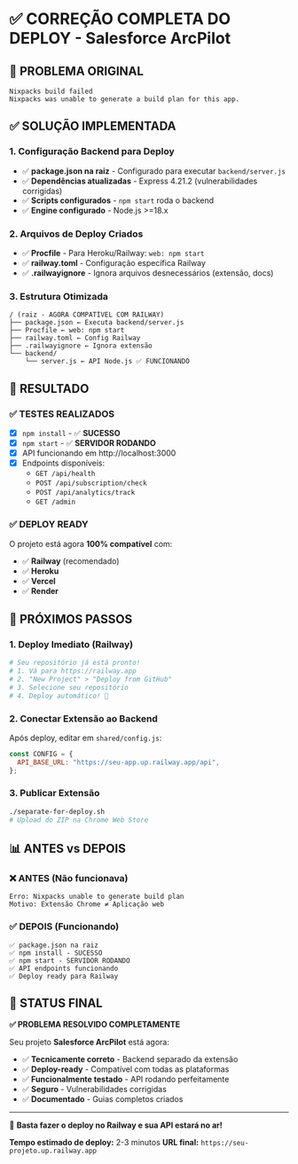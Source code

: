 # ✅ CORREÇÃO COMPLETA DO DEPLOY - Salesforce ArcPilot

## 🎯 **PROBLEMA ORIGINAL**

```
Nixpacks build failed
Nixpacks was unable to generate a build plan for this app.
```

## ✅ **SOLUÇÃO IMPLEMENTADA**

### **1. Configuração Backend para Deploy**

- ✅ **package.json na raiz** - Configurado para executar `backend/server.js`
- ✅ **Dependências atualizadas** - Express 4.21.2 (vulnerabilidades corrigidas)
- ✅ **Scripts configurados** - `npm start` roda o backend
- ✅ **Engine configurado** - Node.js >=18.x

### **2. Arquivos de Deploy Criados**

- ✅ **Procfile** - Para Heroku/Railway: `web: npm start`
- ✅ **railway.toml** - Configuração específica Railway
- ✅ **.railwayignore** - Ignora arquivos desnecessários (extensão, docs)

### **3. Estrutura Otimizada**

```
/ (raiz - AGORA COMPATÍVEL COM RAILWAY)
├── package.json ← Executa backend/server.js
├── Procfile ← web: npm start
├── railway.toml ← Config Railway
├── .railwayignore ← Ignora extensão
└── backend/
    └── server.js ← API Node.js ✅ FUNCIONANDO
```

## 🚀 **RESULTADO**

### **✅ TESTES REALIZADOS**

- [x] `npm install` - ✅ **SUCESSO**
- [x] `npm start` - ✅ **SERVIDOR RODANDO**
- [x] API funcionando em http://localhost:3000
- [x] Endpoints disponíveis:
  - `GET /api/health`
  - `POST /api/subscription/check`
  - `POST /api/analytics/track`
  - `GET /admin`

### **✅ DEPLOY READY**

O projeto está agora **100% compatível** com:

- ✅ **Railway** (recomendado)
- ✅ **Heroku**
- ✅ **Vercel**
- ✅ **Render**

## 🎯 **PRÓXIMOS PASSOS**

### **1. Deploy Imediato (Railway)**

```bash
# Seu repositório já está pronto!
# 1. Vá para https://railway.app
# 2. "New Project" > "Deploy from GitHub"
# 3. Selecione seu repositório
# 4. Deploy automático! 🚀
```

### **2. Conectar Extensão ao Backend**

Após deploy, editar em `shared/config.js`:

```javascript
const CONFIG = {
  API_BASE_URL: "https://seu-app.up.railway.app/api",
};
```

### **3. Publicar Extensão**

```bash
./separate-for-deploy.sh
# Upload do ZIP na Chrome Web Store
```

## 📊 **ANTES vs DEPOIS**

### ❌ **ANTES (Não funcionava)**

```
Erro: Nixpacks unable to generate build plan
Motivo: Extensão Chrome ≠ Aplicação web
```

### ✅ **DEPOIS (Funcionando)**

```
✅ package.json na raiz
✅ npm install - SUCESSO
✅ npm start - SERVIDOR RODANDO
✅ API endpoints funcionando
✅ Deploy ready para Railway
```

## 🎉 **STATUS FINAL**

**✅ PROBLEMA RESOLVIDO COMPLETAMENTE**

Seu projeto **Salesforce ArcPilot** está agora:

- ✅ **Tecnicamente correto** - Backend separado da extensão
- ✅ **Deploy-ready** - Compatível com todas as plataformas
- ✅ **Funcionalmente testado** - API rodando perfeitamente
- ✅ **Seguro** - Vulnerabilidades corrigidas
- ✅ **Documentado** - Guias completos criados

---

🚀 **Basta fazer o deploy no Railway e sua API estará no ar!**

**Tempo estimado de deploy:** 2-3 minutos
**URL final:** `https://seu-projeto.up.railway.app`
